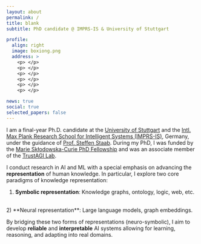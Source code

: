 ```yaml
---
layout: about
permalink: /
title: blank
subtitle: PhD candidate @ IMPRS-IS & University of Stuttgart

profile:
  align: right
  image: boxiong.png
  address: >
    <p> </p>
    <p> </p>
    <p> </p>
    <p> </p>
    <p> </p>
    <p> </p>

news: true
social: true
selected_papers: false
---
```


I am a final-year Ph.D. candidate at the [University of Stuttgart]() and the [Intl. Max Plank Research School for Intelligent Systems (IMPRS-IS)](https://imprs.is.mpg.de/), Germany, under the guidance of [Prof. Steffen Staab](https://www.southampton.ac.uk/people/5xf8n2/professor-steffen-staab). During my PhD, I was funded by the [Marie Skłodowska-Curie PhD Fellowship]() and was an associate member of the [TrustAGI Lab](https://trust-agi.github.io/). 


I conduct research in AI and ML with a special emphasis on advancing the **representation** of human knowledge. In particular, I explore two core paradigms of knowledge representation:
<br>
1) **Symbolic representation**: Knowledge graphs, ontology, logic, web, etc. 
<br>
2) **Neural representation**: Large language models, graph embeddings. 

By bridging these two forms of representations (neuro-symbolic), I aim to develop **reliable** and **interpretable** AI systems allowing for learning, reasoning, and adapting into real domains.








